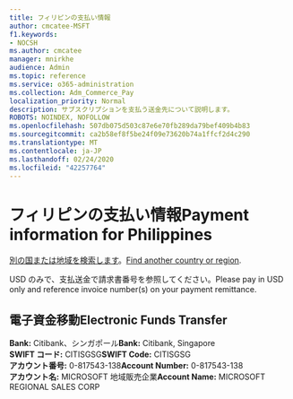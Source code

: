 ```yaml
---
title: フィリピンの支払い情報
author: cmcatee-MSFT
f1.keywords:
- NOCSH
ms.author: cmcatee
manager: mnirkhe
audience: Admin
ms.topic: reference
ms.service: o365-administration
ms.collection: Adm_Commerce_Pay
localization_priority: Normal
description: サブスクリプションを支払う送金先について説明します。
ROBOTS: NOINDEX, NOFOLLOW
ms.openlocfilehash: 507db075d503c87e6e70fb289da79bef409b4b83
ms.sourcegitcommit: ca2b58ef8f5be24f09e73620b74a1ffcf2d4c290
ms.translationtype: MT
ms.contentlocale: ja-JP
ms.lasthandoff: 02/24/2020
ms.locfileid: "42257764"
---
```

# <a name="payment-information-for-philippines"></a><span data-ttu-id="3dfab-103">フィリピンの支払い情報</span><span class="sxs-lookup"><span data-stu-id="3dfab-103">Payment information for Philippines</span></span>

<span data-ttu-id="3dfab-104">[別の国または地域を検索します](../billing-and-payments/pay-for-your-subscription.md)。</span><span class="sxs-lookup"><span data-stu-id="3dfab-104">[Find another country or region](../billing-and-payments/pay-for-your-subscription.md).</span></span> 

<span data-ttu-id="3dfab-105">USD のみで、支払送金で請求書番号を参照してください。</span><span class="sxs-lookup"><span data-stu-id="3dfab-105">Please pay in USD only and reference invoice number(s) on your payment remittance.</span></span>

## <a name="electronic-funds-transfer"></a><span data-ttu-id="3dfab-106">電子資金移動</span><span class="sxs-lookup"><span data-stu-id="3dfab-106">Electronic Funds Transfer</span></span>

<span data-ttu-id="3dfab-107">**Bank:** Citibank、シンガポール</span><span class="sxs-lookup"><span data-stu-id="3dfab-107">**Bank:** Citibank, Singapore</span></span>  
<span data-ttu-id="3dfab-108">**SWIFT コード:** CITISGSG</span><span class="sxs-lookup"><span data-stu-id="3dfab-108">**SWIFT Code:** CITISGSG</span></span>  
<span data-ttu-id="3dfab-109">**アカウント番号:** 0-817543-138</span><span class="sxs-lookup"><span data-stu-id="3dfab-109">**Account Number:** 0-817543-138</span></span>  
<span data-ttu-id="3dfab-110">**アカウント名:** MICROSOFT 地域販売企業</span><span class="sxs-lookup"><span data-stu-id="3dfab-110">**Account Name:** MICROSOFT REGIONAL SALES CORP</span></span>  